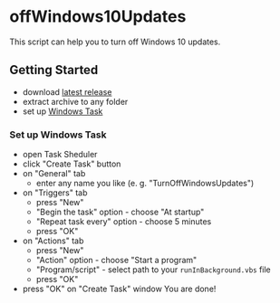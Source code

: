 # offWindows10Updates

This script can help you to turn off Windows 10 updates.

## Getting Started

* download [latest release](https://github.com/Tarasovych/offWindows10Updates/releases/tag/1.0)
* extract archive to any folder
* set up [Windows Task](#set-up-windows-task)

### Set up Windows Task

* open Task Sheduler
* click "Create Task" button
* on "General" tab
  * enter any name you like (e. g. "TurnOffWindowsUpdates")
* on "Triggers" tab
  * press "New"
  * "Begin the task" option - choose "At startup"
  * "Repeat task every" option - choose 5 minutes
  * press "OK"
* on "Actions" tab
  * press "New"
  * "Action" option - choose "Start a program"
  * "Program/script" - select path to your `runInBackground.vbs` file
  * press "OK"
* press "OK" on "Create Task" window
You are done!
